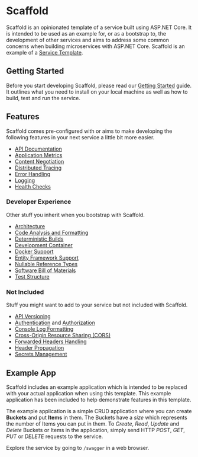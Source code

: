 # Scaffold

Scaffold is an opinionated template of a service built using ASP.NET Core. It is intended to be used as an example for, or as a bootstrap to, the development of other services and aims to address some common concerns when building microservices with ASP.NET Core. Scaffold is an example of a [Service Template](https://www.thoughtworks.com/radar/techniques/tailored-service-templates).

## Getting Started

Before you start developing Scaffold, please read our [Getting Started](./Docs/GettingStarted.md) guide. It outlines what you need to install on your local machine as well as how to build, test and run the service.

## Features

Scaffold comes pre-configured with or aims to make developing the following features in your next service a little bit more easier.

- [API Documentation](./Docs/ApiDocumentation.md)
- [Application Metrics](./Docs/ApplicationMetrics.md)
- [Content Negotiation](./Docs/ContentNegotiation.md)
- [Distributed Tracing](./Docs/DistributedTracing.md)
- [Error Handling](./Docs/ErrorHandling.md)
- [Logging](./Docs/Logging.md)
- [Health Checks](./Docs/HealthChecks.md)

### Developer Experience

Other stuff you inherit when you bootstrap with Scaffold.

- [Architecture](./Docs/Architecture.md)
- [Code Analysis and Formatting](./Docs/CodeAnalysisAndFormatting.md)
- [Deterministic Builds](./Docs/DeterministicBuilds.md)
- [Development Container](./Docs/DevelopmentContainer.md)
- [Docker Support](./Docs/Docker.md)
- [Entity Framework Support](./Docs/EntityFramework.md)
- [Nullable Reference Types](./Docs/NullableReferenceTypes.md)
- [Software Bill of Materials](./Docs/SoftwareBillOfMaterials.md)
- [Test Structure](./Docs/TestStructure.md)

### Not Included

Stuff you might want to add to your service but not included with Scaffold.

- [API Versioning](https://github.com/Microsoft/aspnet-api-versioning)
- [Authentication](https://docs.microsoft.com/aspnet/core/security/authentication) and [Authorization](https://docs.microsoft.com/aspnet/core/security/authorization)
- [Console Log Formatting](https://docs.microsoft.com/dotnet/core/extensions/console-log-formatter)
- [Cross-Origin Resource Sharing (CORS)](https://docs.microsoft.com/aspnet/core/security/cors)
- [Forwarded Headers Handling](https://docs.microsoft.com/aspnet/core/host-and-deploy/proxy-load-balancer)
- [Header Propagation](https://docs.microsoft.com/aspnet/core/fundamentals/http-requests#header-propagation-middleware)
- [Secrets Management](https://docs.microsoft.com/aspnet/core/security/app-secrets)

## Example App

Scaffold includes an example application which is intended to be replaced with your actual application when using this template. This example application has been included to help demonstrate features in this template.

The example application is a simple CRUD application where you can create **Buckets** and put **Items** in them. The Buckets have a _size_ which represents the number of Items you can put in them. To _Create_, _Read_, _Update_ and _Delete_ Buckets or Items in the application, simply send HTTP _POST_, _GET_, _PUT_ or _DELETE_ requests to the service.

Explore the service by going to `/swagger` in a web browser.
